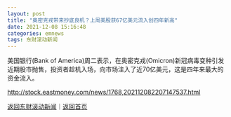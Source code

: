 ```yaml
---
layout: post
title: "奥密克戎带来抄底良机？上周美股获67亿美元流入创四年新高"
date: 2021-12-08 15:16:48
categories: emnews
tags: 东财滚动新闻
---
```


美国银行(Bank of America)周二表示，在奥密克戎(Omicron)新冠病毒变种引发近期股市抛售，投资者趁机入场，向市场注入了近70亿美元，这是四年来最大的资金流入。

<http://stock.eastmoney.com/news/1768,202112082207147537.html>

[返回东财滚动新闻](//finews.withounder.com/emnews/)｜[返回首页](//finews.withounder.com/)